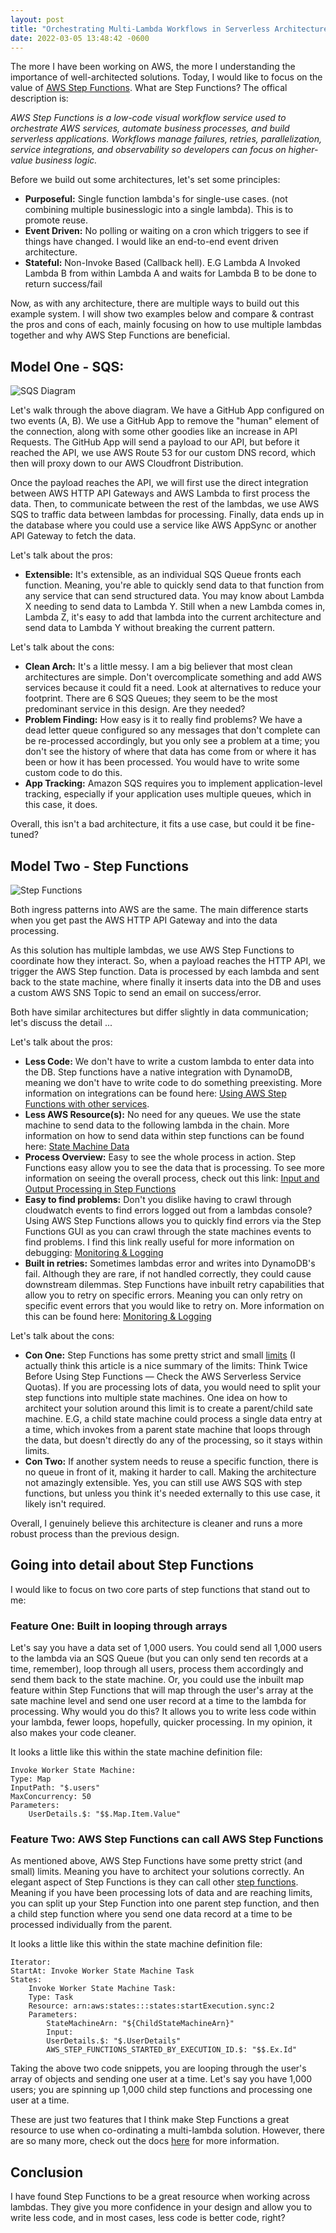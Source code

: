 ```yaml
---
layout: post
title: "Orchestrating Multi-Lambda Workflows in Serverless Architectures"
date: 2022-03-05 13:48:42 -0600
---
```


The more I have been working on AWS, the more I understanding the importance of well-architected solutions. Today, I would like to focus on the value of [AWS Step Functions](https://aws.amazon.com/step-functions/?step-functions.sort-by=item.additionalFields.postDateTime&step-functions.sort-order=desc). What are Step Functions? The offical description is:

<em>AWS Step Functions is a low-code visual workflow service used to orchestrate AWS services, automate business processes, and build serverless applications. Workflows manage failures, retries, parallelization, service integrations, and observability so developers can focus on higher-value business logic.</em>

Before we build out some architectures, let's set some principles:

- **Purposeful:** Single function lambda's for single-use cases. (not combining multiple businesslogic into a single lambda). This is to promote reuse.
- **Event Driven:** No polling or waiting on a cron which triggers to see if things have changed. I would like an end-to-end event driven architecture.
- **Stateful:** Non-Invoke Based (Callback hell). E.G Lambda A Invoked Lambda B from within Lambda A and waits for Lambda B to be done to return success/fail

Now, as with any architecture, there are multiple ways to build out this example system. I will show two examples below and compare & contrast the pros and cons of each, mainly focusing on how to use multiple lambdas together and why AWS Step Functions are beneficial.

## Model One - SQS:

![SQS Diagram](/assets/images/posts/sqs.png)

Let's walk through the above diagram. We have a GitHub App configured on two events (A, B). We use a GitHub App to remove the "human" element of the connection, along with some other goodies like an increase in API Requests. The GitHub App will send a payload to our API, but before it reached the API, we use AWS Route 53 for our custom DNS record, which then will proxy down to our AWS Cloudfront Distribution.

Once the payload reaches the API, we will first use the direct integration between AWS HTTP API Gateways and AWS Lambda to first process the data. Then, to communicate between the rest of the lambdas, we use AWS SQS to traffic data between lambdas for processing. Finally, data ends up in the database where you could use a service like AWS AppSync or another API Gateway to fetch the data.

Let's talk about the pros:

- **Extensible:** It's extensible, as an individual SQS Queue fronts each function. Meaning, you're able to quickly send data to that function from any service that can send structured data. You may know about Lambda X needing to send data to Lambda Y. Still when a new Lambda comes in, Lambda Z, it's easy to add that lambda into the current architecture and send data to Lambda Y without breaking the current pattern.

Let's talk about the cons:

- **Clean Arch:** It's a little messy. I am a big believer that most clean architectures are simple. Don't overcomplicate something and add AWS services because it could fit a need. Look at alternatives to reduce your footprint. There are 6 SQS Queues; they seem to be the most predominant service in this design. Are they needed?
- **Problem Finding:** How easy is it to really find problems? We have a dead letter queue configured so any messages that don't complete can be re-processed accordingly, but you only see a problem at a time; you don't see the history of where that data has come from or where it has been or how it has been processed. You would have to write some custom code to do this.
- **App Tracking:** Amazon SQS requires you to implement application-level tracking, especially if your application uses multiple queues, which in this case, it does.

Overall, this isn't a bad architecture, it fits a use case, but could it be fine-tuned?

## Model Two - Step Functions

![Step Functions](/assets/images/posts/sf.png)

Both ingress patterns into AWS are the same. The main difference starts when you get past the AWS HTTP API Gateway and into the data processing.

As this solution has multiple lambdas, we use AWS Step Functions to coordinate how they interact. So, when a payload reaches the HTTP API, we trigger the AWS Step function. Data is processed by each lambda and sent back to the state machine, where finally it inserts data into the DB and uses a custom AWS SNS Topic to send an email on success/error.

Both have similar architectures but differ slightly in data communication; let's discuss the detail ...

Let's talk about the pros:

- **Less Code:** We don't have to write a custom lambda to enter data into the DB. Step functions have a native integration with DynamoDB, meaning we don't have to write code to do something preexisting. More information on integrations can be found here: [Using AWS Step Functions with other services](https://docs.aws.amazon.com/step-functions/latest/dg/concepts-service-integrations.html).
- **Less AWS Resource(s):** No need for any queues. We use the state machine to send data to the following lambda in the chain. More information on how to send data within step functions can be found here: [State Machine Data](https://docs.aws.amazon.com/step-functions/latest/dg/concepts-state-machine-data.html)
- **Process Overview:** Easy to see the whole process in action. Step Functions easy allow you to see the data that is processing. To see more information on seeing the overall process, check out this link: [Input and Output Processing in Step Functions](https://docs.aws.amazon.com/step-functions/latest/dg/concepts-state-machine-data.html)
- **Easy to find problems:** Don't you dislike having to crawl through cloudwatch events to find errors logged out from a lambdas console? Using AWS Step Functions allows you to quickly find errors via the Step Functions GUI as you can crawl through the state machines events to find problems. I find this link really useful for more information on debugging: [Monitoring & Logging](https://docs.aws.amazon.com/step-functions/latest/dg/monitoring-logging.html)
- **Built in retries:** Sometimes lambdas error and writes into DynamoDB's fail. Although they are rare, if not handled correctly, they could cause downstream dilemmas. Step Functions have inbuilt retry capabilities that allow you to retry on specific errors. Meaning you can only retry on specific event errors that you would like to retry on. More information on this can be found here: [Monitoring & Logging](https://aws.amazon.com/blogs/developer/handling-errors-retries-and-adding-alerting-to-step-function-state-machine-executions/)

Let's talk about the cons:

- **Con One:** Step Functions has some pretty strict and small [limits](https://docs.aws.amazon.com/step-functions/latest/dg/limits-overview.html) (I actually think this article is a nice summary of the limits: Think Twice Before Using Step Functions — Check the AWS Serverless Service Quotas). If you are processing lots of data, you would need to split your step functions into multiple state machines. One idea on how to architect your solution around this limit is to create a parent/child sate machine. E.G, a child state machine could process a single data entry at a time, which invokes from a parent state machine that loops through the data, but doesn't directly do any of the processing, so it stays within limits.
- **Con Two:** If another system needs to reuse a specific function, there is no queue in front of it, making it harder to call. Making the architecture not amazingly extensible. Yes, you can still use AWS SQS with step functions, but unless you think it's needed externally to this use case, it likely isn't required.

Overall, I genuinely believe this architecture is cleaner and runs a more robust process than the previous design.

## Going into detail about Step Functions

I would like to focus on two core parts of step functions that stand out to me:

### Feature One: Built in looping through arrays
Let's say you have a data set of 1,000 users. You could send all 1,000 users to the lambda via an SQS Queue (but you can only send ten records at a time, remember), loop through all users, process them accordingly and send them back to the state machine. Or, you could use the inbuilt map feature within Step Functions that will map through the user's array at the sate machine level and send one user record at a time to the lambda for processing. Why would you do this? It allows you to write less code within your lambda, fewer loops, hopefully, quicker processing. In my opinion, it also makes your code cleaner.

It looks a little like this within the state machine definition file:
```
Invoke Worker State Machine:
Type: Map
InputPath: "$.users"
MaxConcurrency: 50
Parameters:
    UserDetails.$: "$$.Map.Item.Value"
```

### Feature Two: AWS Step Functions can call AWS Step Functions
As mentioned above, AWS Step Functions have some pretty strict (and small) limits. Meaning you have to architect your solutions correctly. An elegant aspect of Step Functions is they can call other [step functions](https://docs.aws.amazon.com/step-functions/latest/dg/sample-start-workflow.html). Meaning if you have been processing lots of data and are reaching limits, you can split up your Step Function into one parent step function, and then a child step function where you send one data record at a time to be processed individually from the parent.

It looks a little like this within the state machine definition file:
```
Iterator:
StartAt: Invoke Worker State Machine Task
States:
    Invoke Worker State Machine Task:
    Type: Task
    Resource: arn:aws:states:::states:startExecution.sync:2
    Parameters:
        StateMachineArn: "${ChildStateMachineArn}"
        Input:
        UserDetails.$: "$.UserDetails"
        AWS_STEP_FUNCTIONS_STARTED_BY_EXECUTION_ID.$: "$$.Ex.Id"
```
Taking the above two code snippets, you are looping through the user's array of objects and sending one user at a time. Let's say you have 1,000 users; you are spinning up 1,000 child step functions and processing one user at a time.

These are just two features that I think make Step Functions a great resource to use when co-ordinating a multi-lambda solution. However, there are so many more, check out the docs [here](https://docs.aws.amazon.com/step-functions/latest/dg/welcome.html) for more information.

## Conclusion
I have found Step Functions to be a great resource when working across lambdas. They give you more confidence in your design and allow you to write less code, and in most cases, less code is better code, right?